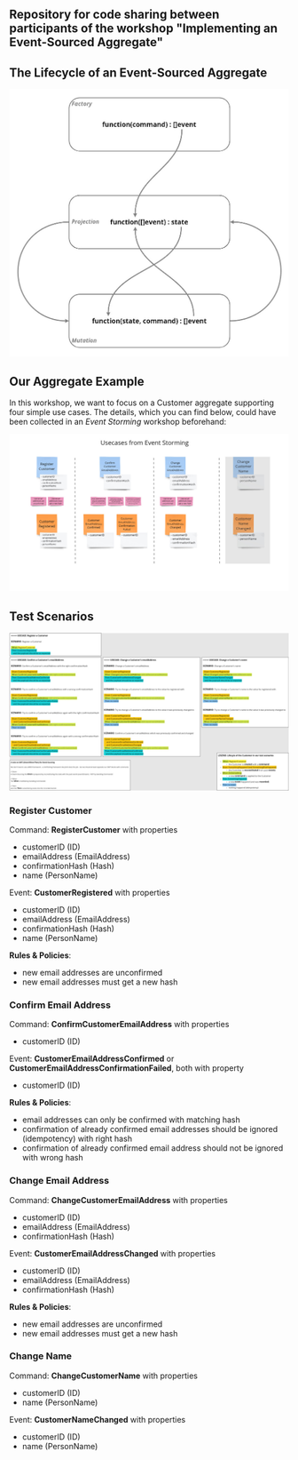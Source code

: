 ## Repository for code sharing between participants of the workshop "Implementing an Event-Sourced Aggregate"

## The Lifecycle of an Event-Sourced Aggregate

![Event-Sourcing Lifecycle](images/es-lifecycle.jpg)

## Our Aggregate Example
In this workshop, we want to focus on a Customer aggregate supporting four simple use cases. The details, which you can
find below, could have been collected in an *Event Storming* workshop beforehand:

![Usecases](images/usecases.jpg)

## Test Scenarios

![Test Scenarios](images/scenarios.jpg)

### Register Customer
Command: **RegisterCustomer** with properties
* customerID (ID)
* emailAddress (EmailAddress)
* confirmationHash (Hash)
* name (PersonName)

Event: **CustomerRegistered** with properties
* customerID (ID)
* emailAddress (EmailAddress)
* confirmationHash (Hash)
* name (PersonName)

**Rules & Policies**:
* new email addresses are unconfirmed
* new email addresses must get a new hash

### Confirm Email Address
Command: **ConfirmCustomerEmailAddress** with properties
* customerID (ID)

Event: **CustomerEmailAddressConfirmed** or **CustomerEmailAddressConfirmationFailed**, both with property
* customerID (ID)

**Rules & Policies**:
* email addresses can only be confirmed with matching hash
* confirmation of already confirmed email addresses should be ignored (idempotency) with right hash
* confirmation of already confirmed email address should not be ignored with wrong hash

### Change Email Address
Command: **ChangeCustomerEmailAddress** with properties
* customerID (ID)
* emailAddress (EmailAddress)
* confirmationHash (Hash)

Event: **CustomerEmailAddressChanged** with properties
* customerID (ID)
* emailAddress (EmailAddress)
* confirmationHash (Hash)

**Rules & Policies**:
* new email addresses are unconfirmed
* new email addresses must get a new hash

### Change Name
Command: **ChangeCustomerName** with properties
* customerID (ID)
* name (PersonName)

Event: **CustomerNameChanged** with properties
* customerID (ID)
* name (PersonName)
